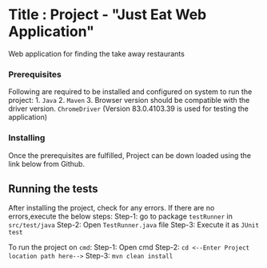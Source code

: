 # Title : Project - "Just Eat Web Application"
Web application for finding the take away restaurants

### Prerequisites
Following are required to be installed and configured on system to run the project:
	1. `Java`
	2. `Maven`
	3. Browser version should be compatible with the driver version.
	   `ChromeDriver` (Version 83.0.4103.39 is used for testing the application)

### Installing
Once the prerequisites are fulfilled, Project can be down loaded using the link below from Github. 

## Running the tests

After installing the project, check for any errors. 
If there are no errors,execute the below steps:
	Step-1:  go to package `testRunner` in `src/test/java`
	Step-2: Open `TestRunner.java` file
	Step-3: Execute it as `JUnit test`

To run the project on `cmd`:
	Step-1: Open cmd
	Step-2: `cd <--Enter Project location path here-->`
	Step-3: `mvn clean install`
